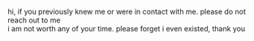 
hi, if you previously knew me or were in contact with me. please do not reach out to me<br>
i am not worth any of your time. please forget i even existed, thank you
